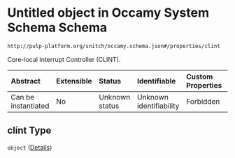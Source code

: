 # Untitled object in Occamy System Schema Schema

```txt
http://pulp-platform.org/snitch/occamy.schema.json#/properties/clint
```

Core-local Interrupt Controller (CLINT).

| Abstract            | Extensible | Status         | Identifiable            | Custom Properties | Additional Properties | Access Restrictions | Defined In                                                       |
| :------------------ | :--------- | :------------- | :---------------------- | :---------------- | :-------------------- | :------------------ | :--------------------------------------------------------------- |
| Can be instantiated | No         | Unknown status | Unknown identifiability | Forbidden         | Allowed               | none                | [occamy.schema.json*](occamy.schema.json "open original schema") |

## clint Type

`object` ([Details](occamy-properties-clint.md))
